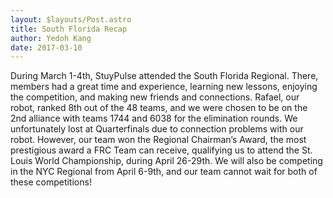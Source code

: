 ```yaml
---
layout: $layouts/Post.astro
title: South Florida Recap
author: Yedoh Kang
date: 2017-03-10
---
```


During March 1-4th, StuyPulse attended the South Florida Regional. There, members had a great time and experience, learning new lessons, enjoying the competition, and making new friends and connections. Rafael, our robot, ranked 8th out of the 48 teams, and we were chosen to be on the 2nd alliance with teams 1744 and 6038 for the elimination rounds. We unfortunately lost at Quarterfinals due to connection problems with our robot. However, our team won the Regional Chairman’s Award, the most prestigious award a FRC Team can receive, qualifying us to attend the St. Louis World Championship, during April 26-29th. We will also be competing in the NYC Regional from April 6-9th, and our team cannot wait for both of these competitions!
